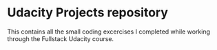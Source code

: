 # Udacity Projects repository 

This contains all the small coding excercises I completed while working through the Fullstack Udacity course.